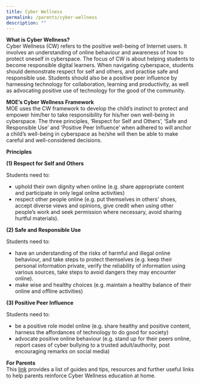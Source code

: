 ```yaml
---
title: Cyber Wellness
permalink: /parents/cyber-wellness
description: ""
---
```

**What is Cyber Wellness?**
<br>Cyber Wellness (CW) refers to the positive well-being of Internet users. It involves an understanding of online behaviour and awareness of how to protect oneself in cyberspace. The focus of CW is about helping students to become responsible digital learners. When navigating cyberspace, students should demonstrate respect for self and others, and practise safe and responsible use. Students should also be a positive peer influence by harnessing technology for collaboration, learning and productivity, as well as advocating positive use of technology for the good of the community.  
  
**MOE’s Cyber Wellness Framework**
<br>MOE uses the CW framework to develop the child’s instinct to protect and empower him/her to take responsibility for his/her own well-being in cyberspace. The three principles, ‘Respect for Self and Others’, ‘Safe and Responsible Use’ and ‘Positive Peer Influence’ when adhered to will anchor a child’s well-being in cyberspace as he/she will then be able to make careful and well-considered decisions.

  

**Principles** 

**(1) Respect for Self and Others** 

Students need to: 

*   uphold their own dignity when online (e.g. share appropriate content and participate in only legal online activities) 
*   respect other people online (e.g. put themselves in others’ shoes, accept diverse views and opinions, give credit when using other people’s work and seek permission where necessary, avoid sharing hurtful materials).

**(2) Safe and Responsible Use** 

Students need to: 

*   have an understanding of the risks of harmful and illegal online behaviour, and take steps to protect themselves (e.g. keep their personal information private, verify the reliability of information using various sources, take steps to avoid dangers they may encounter online). 
*   make wise and healthy choices (e.g. maintain a healthy balance of their online and offline activities)

**(3) Positive Peer Influence**

Students need to: 

*   be a positive role model online (e.g. share healthy and positive content, harness the affordances of technology to do good for society)
*   advocate positive online behaviour (e.g. stand up for their peers online, report cases of cyber bullying to a trusted adult/authority, post encouraging remarks on social media)   
      
    

**For Parents**
<br>This [link](https://ictconnection.moe.edu.sg/cyber-wellness/for-parents) provides a list of guides and tips, resources and further useful links to help parents reinforce Cyber Wellness education at home.
